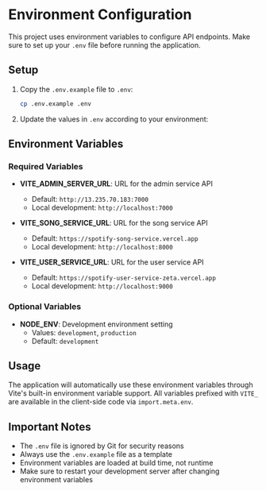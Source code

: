 # Environment Configuration

This project uses environment variables to configure API endpoints. Make sure to set up your `.env` file before running the application.

## Setup

1. Copy the `.env.example` file to `.env`:
   ```bash
   cp .env.example .env
   ```

2. Update the values in `.env` according to your environment:

## Environment Variables

### Required Variables

- **VITE_ADMIN_SERVER_URL**: URL for the admin service API
  - Default: `http://13.235.70.183:7000`
  - Local development: `http://localhost:7000`

- **VITE_SONG_SERVICE_URL**: URL for the song service API
  - Default: `https://spotify-song-service.vercel.app`
  - Local development: `http://localhost:8000`

- **VITE_USER_SERVICE_URL**: URL for the user service API
  - Default: `https://spotify-user-service-zeta.vercel.app`
  - Local development: `http://localhost:9000`

### Optional Variables

- **NODE_ENV**: Development environment setting
  - Values: `development`, `production`
  - Default: `development`

## Usage

The application will automatically use these environment variables through Vite's built-in environment variable support. All variables prefixed with `VITE_` are available in the client-side code via `import.meta.env`.

## Important Notes

- The `.env` file is ignored by Git for security reasons
- Always use the `.env.example` file as a template
- Environment variables are loaded at build time, not runtime
- Make sure to restart your development server after changing environment variables
